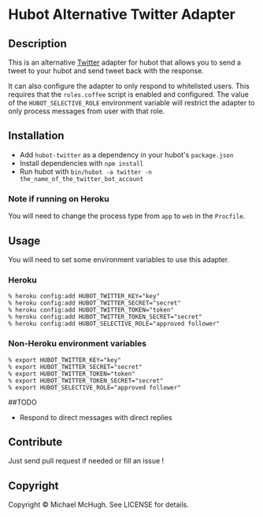 # Hubot Alternative Twitter Adapter

## Description

This is an alternative [Twitter](http://twitter.com) adapter for hubot that allows you to
send a tweet to your hubot and send tweet back with the response.

It can also configure the adapter to only respond to whitelisted users. This requires that the `roles.coffee` script
is enabled and configured. The value of the `HUBOT_SELECTIVE_ROLE` environment variable will restrict the adapter to
only process messages from user with that role.

## Installation

* Add `hubot-twitter` as a dependency in your hubot's `package.json`
* Install dependencies with `npm install`
* Run hubot with `bin/hubot -a twitter -n the_name_of_the_twitter_bot_account`

### Note if running on Heroku

You will need to change the process type from `app` to `web` in the `Procfile`.

## Usage

You will need to set some environment variables to use this adapter.

### Heroku

    % heroku config:add HUBOT_TWITTER_KEY="key"
    % heroku config:add HUBOT_TWITTER_SECRET="secret"
    % heroku config:add HUBOT_TWITTER_TOKEN="token"
    % heroku config:add HUBOT_TWITTER_TOKEN_SECRET="secret"
    % heroku config:add HUBOT_SELECTIVE_ROLE="approved follower"

### Non-Heroku environment variables

    % export HUBOT_TWITTER_KEY="key"
    % export HUBOT_TWITTER_SECRET="secret"
    % export HUBOT_TWITTER_TOKEN="token"
    % export HUBOT_TWITTER_TOKEN_SECRET="secret"
    % export HUBOT_SELECTIVE_ROLE="approved follower"

##TODO

* Respond to direct messages with direct replies


## Contribute

Just send pull request if needed or fill an issue !

## Copyright

Copyright © Michael McHugh. See LICENSE for details.


